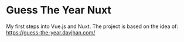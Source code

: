 # Guess The Year Nuxt

My first steps into Vue.js and Nuxt.
The project is based on the idea of: https://guess-the-year.davjhan.com/
